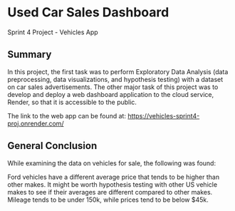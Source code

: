 # Used Car Sales Dashboard
Sprint 4 Project - Vehicles App

## Summary
In this project, the first task was to perform Exploratory Data Analysis (data preprocessing, data visualizations, and hypothesis testing) with a dataset on car sales advertisements. The other major task of this project was to develop and deploy a web dashboard application to the cloud service, Render, so that it is accessible to the public.

The link to the web app can be found at: https://vehicles-sprint4-proj.onrender.com/

<!-- https://vehicles-sprint4-proj.onrender.com/ -->

## General Conclusion
While examining the data on vehicles for sale, the following was found:

Ford vehicles have a different average price that tends to be higher than other makes. It might be worth hypothesis testing with other US vehicle makes to see if their averages are different compared to other makes.
Mileage tends to be under 150k, while prices tend to be below $45k.
